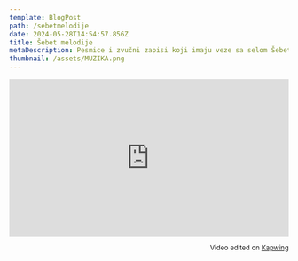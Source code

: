 ```yaml
---
template: BlogPost
path: /sebetmelodije
date: 2024-05-28T14:54:57.856Z
title: Šebet melodije
metaDescription: Pesmice i zvučni zapisi koji imaju veze sa selom Šebet
thumbnail: /assets/MUZIKA.png
---
```

<div style="height: 0; padding-bottom: calc(56.25%); position:relative; width: 100%;"><iframe allow="autoplay; gyroscope;" allowfullscreen height="100%" referrerpolicy="strict-origin" src="https://www.kapwing.com/e/6655c9081adcbc8f05c38437" style="border:0; height:100%; left:0; overflow:hidden; position:absolute; top:0; width:100%" title="Embedded content made on Kapwing" width="100%"></iframe></div><p style="font-size: 12px; text-align: right;">Video edited on <a href="https://www.kapwing.com/video-editor">Kapwing</a></p>
